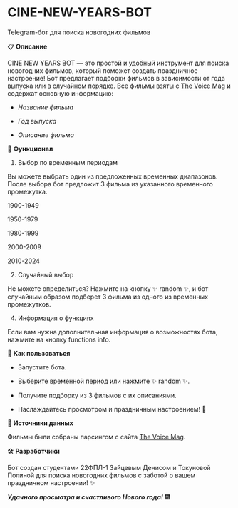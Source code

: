 # CINE-NEW-YEARS-BOT
Telegram-бот для поиска новогодних фильмов

📋 **Описание**

CINE NEW YEARS BOT — это простой и удобный инструмент для поиска новогодних фильмов, который поможет создать праздничное настроение! Бот предлагает подборки фильмов в зависимости от года выпуска или в случайном порядке. Все фильмы взяты с [The Voice Mag](https://www.thevoicemag.ru/lifestyle/films/luchshie-novogodnie-filmy/) и содержат основную информацию:

- *Название фильма*

- *Год выпуска*

- *Описание фильма*


🚀 **Функционал**

1. Выбор по временным периодам

Вы можете выбрать один из предложенных временных диапазонов. После выбора бот предложит 3 фильма из указанного временного промежутка.

  1900-1949

  1950-1979

  1980-1999

  2000-2009

  2010-2024

2. Случайный выбор

Не можете определиться? Нажмите на кнопку ✨ random ✨, и бот случайным образом подберет 3 фильма из одного из временных промежутков.

4. Информация о функциях

Если вам нужна дополнительная информация о возможностях бота, нажмите на кнопку functions info.


🔧 **Как пользоваться**

- Запустите бота.

- Выберите временной период или нажмите ✨ random ✨.

- Получите подборку из 3 фильмов с их описаниями.

- Наслаждайтесь просмотром и праздничным настроением! 🎄


💾 **Источники данных**

Фильмы были собраны парсингом с сайта [The Voice Mag](https://www.thevoicemag.ru/lifestyle/films/luchshie-novogodnie-filmy/).


🛠 **Разработчики**

Бот создан студентами 22ФПЛ-1 Зайцевым Денисом и Токуновой Полиной для поиска новогодних фильмов с заботой о вашем праздничном настроении! ✨


***Удачного просмотра и счастливого Нового года!*** 🎆
